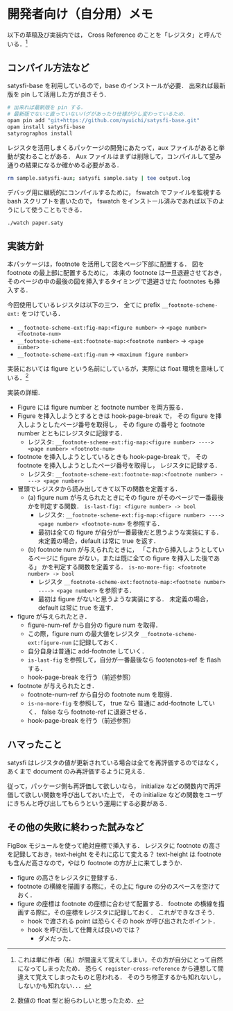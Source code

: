 # 開発者向け（自分用）メモ

以下の草稿及び実装内では，
Cross Reference のことを「レジスタ」と呼んでいる．[^1]

[^1]:
    これは単に作者（私）が間違えて覚えてしまい，その方が自分にとって自然になってしまったため．
    恐らく `register-cross-reference` から連想して間違えて覚えてしまったものと思われる．
    そのうち修正するかも知れないし，しないかも知れない．．．

## コンパイル方法など

satysfi-base を利用しているので，base のインストールが必要．
出来れば最新版を pin して活用した方が良さそう．

```bash
# 出来れば最新版を pin する．
# 最新版でないと直っていないバグがあったり仕様が少し変わっているため．
opam pin add "git+https://github.com/nyuichi/satysfi-base.git"
opam install satysfi-base
satyrographos install
```

レジスタを活用しまくるパッケージの開発にあたって，aux ファイルがあると挙動が変わることがある．
Aux ファイルはまずは削除して，コンパイルして望み通りの結果になるか確かめる必要がある．

```bash
rm sample.satysfi-aux; satysfi sample.saty | tee output.log
```

デバッグ用に継続的にコンパイルするために，
fswatch でファイルを監視する bash スクリプトを書いたので，
fswatch をインストール済みであれば以下のようにして使うこともできる．

```bash
./watch paper.saty
```

## 実装方針

本パッケージは，footnote を活用して図をページ下部に配置する．
図を footnote の最上部に配置するために，
本来の footnote は一旦退避させておき，
そのページの中の最後の図を挿入するタイミングで退避させた footnotes も挿入する．

今回使用しているレジスタは以下の三つ．
全てに prefix `__footnote-scheme-ext:` をつけている．

- `__footnote-scheme-ext:fig-map:<figure number>` → `<page number> <footnote-num>`
- `__footnote-scheme-ext:footnote-map:<footnote number>` → `<page number>`
- `__footnote-scheme-ext:fig-num` → `<maximum figure number>`

実装においては figure という名前にしているが，実際には float 環境を意味している．[^2]

実装の詳細．

- Figure には figure number と footnote number を両方振る．
- Figure を挿入しようとするときは hook-page-break で，
  その figure を挿入しようとしたページ番号を取得し，
  その figure の番号と footnote number とともにレジスタに記録する．
  - レジスタ: `__footnote-scheme-ext:fig-map:<figure number> ----> <page number> <footnote-num>`
- footnote を挿入しようとしているときも hook-page-break で，
  その footnote を挿入しようとしたページ番号を取得し，
  レジスタに記録する．
  - レジスタ: `__footnote-scheme-ext:footnote-map:<footnote number> ----> <page number>`
- 冒頭でレジスタから読み出してきて以下の関数を定義する．
  - (a) figure num が与えられたときにその figure がそのページで一番最後かを判定する関数．
    `is-last-fig: <figure number> -> bool`
    - レジスタ: `__footnote-scheme-ext:fig-map:<figure number> ----> <page number> <footnote-num>` を参照する．
    - 最初は全ての figure が自分が一番最後だと思うような実装にする．
      未定義の場合，default は常に true を返す．
  - (b) footnote num が与えられたときに，
    「これから挿入しようとしているページに figure がない，または既に全ての figure を挿入した後である」
    かを判定する関数を定義する．
    `is-no-more-fig: <footnote number> -> bool`
    - レジスタ `__footnote-scheme-ext:footnote-map:<footnote number> ----> <page number>` を参照する．
    - 最初は figure がないと思うような実装にする．
      未定義の場合，default は常に true を返す．
- figure が与えられたとき．
  - figure-num-ref から自分の figure num を取得．
  - この際，figure num の最大値をレジスタ `__footnote-scheme-ext:figure-num` に記録しておく．
  - 自分自身は普通に add-footnote していく．
  - `is-last-fig` を参照して，自分が一番最後なら footenotes-ref を flash する．
  - hook-page-break を行う（前述参照）
- footnote が与えられたとき．
  - footnote-num-ref から自分の footnote num を取得．
  - `is-no-more-fig` を参照して，
    true なら 普通に add-footnote していく．
    false なら footnote-ref に退避させる．
  - hook-page-break を行う（前述参照）

[^2]: 数値の float 型と紛らわしいと思ったため．

## ハマったこと

satysfi はレジスタの値が更新されている場合は全てを再評価するのではなく，
あくまで document のみ再評価するように見える．

従って，パッケージ側も再評価して欲しいなら，
initialize などの関数内で再評価して欲しい関数を呼び出しておいた上で，
その initialize などの関数をユーザにきちんと呼び出してもらうという運用にする必要がある．

## その他の失敗に終わった試みなど

FigBox モジュールを使って絶対座標で挿入する．
レジスタに footnote の高さを記録しておき，text-height をそれに応じて変える？
text-height は footnote も含んだ高さなので，やはり footnote の方が上に来てしまうか．

- figure の高さをレジスタに登録する．
- footnote の横線を描画する際に，その上に figure の分のスペースを空けておく．
- figure の座標は footnote の座標に合わせて配置する．
  footnote の横線を描画する際に，その座標をレジスタに記録しておく．
  これができなさそう．
  - hook で渡される point は恐らくその hook が呼び出されたポイント．
  - hook を呼び出して仕舞えば良いのでは？
    - ダメだった．
